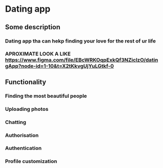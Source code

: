 ﻿# Dating app

## Some description
### Dating app tha can hekp finding your love for the rest of ur life

### APROXIMATE LOOK A LIKE https://www.figma.com/file/EBcWRKOqpExkQf3NZiclzO/datingApp?node-id=1-10&t=X2tKkvgUjYuLGtkf-0

## Functionality

### Finding the most beautiful people

### Uploading photos

### Chatting

### Authorisation

### Authentication

### Profile customization


